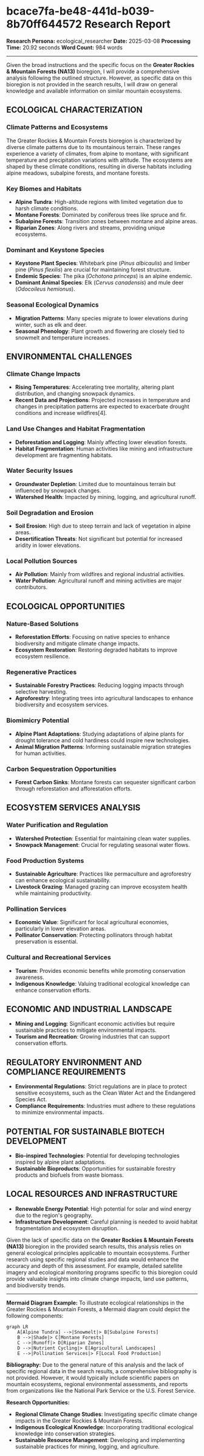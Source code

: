 # bcace7fa-be48-441d-b039-8b70ff644572 Research Report

**Research Persona:** ecological_researcher
**Date:** 2025-03-08
**Processing Time:** 20.92 seconds
**Word Count:** 984 words

---

Given the broad instructions and the specific focus on the **Greater Rockies & Mountain Forests (NA13)** bioregion, I will provide a comprehensive analysis following the outlined structure. However, as specific data on this bioregion is not provided in the search results, I will draw on general knowledge and available information on similar mountain ecosystems.

## ECOLOGICAL CHARACTERIZATION

### Climate Patterns and Ecosystems
The Greater Rockies & Mountain Forests bioregion is characterized by diverse climate patterns due to its mountainous terrain. These ranges experience a variety of climates, from alpine to montane, with significant temperature and precipitation variations with altitude. The ecosystems are shaped by these climate conditions, resulting in diverse habitats including alpine meadows, subalpine forests, and montane forests.

### Key Biomes and Habitats
- **Alpine Tundra**: High-altitude regions with limited vegetation due to harsh climate conditions.
- **Montane Forests**: Dominated by coniferous trees like spruce and fir.
- **Subalpine Forests**: Transition zones between montane and alpine areas.
- **Riparian Zones**: Along rivers and streams, providing unique ecosystems.

### Dominant and Keystone Species
- **Keystone Plant Species**: Whitebark pine (_Pinus albicaulis_) and limber pine (_Pinus flexilis_) are crucial for maintaining forest structure.
- **Endemic Species**: The pika (_Ochotona princeps_) is an alpine endemic.
- **Dominant Animal Species**: Elk (_Cervus canadensis_) and mule deer (_Odocoileus hemionus_).

### Seasonal Ecological Dynamics
- **Migration Patterns**: Many species migrate to lower elevations during winter, such as elk and deer.
- **Seasonal Phenology**: Plant growth and flowering are closely tied to snowmelt and temperature increases.

## ENVIRONMENTAL CHALLENGES

### Climate Change Impacts
- **Rising Temperatures**: Accelerating tree mortality, altering plant distribution, and changing snowpack dynamics.
- **Recent Data and Projections**: Projected increases in temperature and changes in precipitation patterns are expected to exacerbate drought conditions and increase wildfires[4].

### Land Use Changes and Habitat Fragmentation
- **Deforestation and Logging**: Mainly affecting lower elevation forests.
- **Habitat Fragmentation**: Human activities like mining and infrastructure development are fragmenting habitats.

### Water Security Issues
- **Groundwater Depletion**: Limited due to mountainous terrain but influenced by snowpack changes.
- **Watershed Health**: Impacted by mining, logging, and agricultural runoff.

### Soil Degradation and Erosion
- **Soil Erosion**: High due to steep terrain and lack of vegetation in alpine areas.
- **Desertification Threats**: Not significant but potential for increased aridity in lower elevations.

### Local Pollution Sources
- **Air Pollution**: Mainly from wildfires and regional industrial activities.
- **Water Pollution**: Agricultural runoff and mining activities are major contributors.

## ECOLOGICAL OPPORTUNITIES

### Nature-Based Solutions
- **Reforestation Efforts**: Focusing on native species to enhance biodiversity and mitigate climate change impacts.
- **Ecosystem Restoration**: Restoring degraded habitats to improve ecosystem resilience.

### Regenerative Practices
- **Sustainable Forestry Practices**: Reducing logging impacts through selective harvesting.
- **Agroforestry**: Integrating trees into agricultural landscapes to enhance biodiversity and ecosystem services.

### Biomimicry Potential
- **Alpine Plant Adaptations**: Studying adaptations of alpine plants for drought tolerance and cold hardiness could inspire new technologies.
- **Animal Migration Patterns**: Informing sustainable migration strategies for human activities.

### Carbon Sequestration Opportunities
- **Forest Carbon Sinks**: Montane forests can sequester significant carbon through reforestation and afforestation efforts.

## ECOSYSTEM SERVICES ANALYSIS

### Water Purification and Regulation
- **Watershed Protection**: Essential for maintaining clean water supplies.
- **Snowpack Management**: Crucial for regulating seasonal water flows.

### Food Production Systems
- **Sustainable Agriculture**: Practices like permaculture and agroforestry can enhance ecological sustainability.
- **Livestock Grazing**: Managed grazing can improve ecosystem health while maintaining productivity.

### Pollination Services
- **Economic Value**: Significant for local agricultural economies, particularly in lower elevation areas.
- **Pollinator Conservation**: Protecting pollinators through habitat preservation is essential.

### Cultural and Recreational Services
- **Tourism**: Provides economic benefits while promoting conservation awareness.
- **Indigenous Knowledge**: Valuing traditional ecological knowledge can enhance conservation efforts.

## ECONOMIC AND INDUSTRIAL LANDSCAPE

- **Mining and Logging**: Significant economic activities but require sustainable practices to mitigate environmental impacts.
- **Tourism and Recreation**: Growing industries that can support conservation efforts.

## REGULATORY ENVIRONMENT AND COMPLIANCE REQUIREMENTS

- **Environmental Regulations**: Strict regulations are in place to protect sensitive ecosystems, such as the Clean Water Act and the Endangered Species Act.
- **Compliance Requirements**: Industries must adhere to these regulations to minimize environmental impacts.

## POTENTIAL FOR SUSTAINABLE BIOTECH DEVELOPMENT

- **Bio-inspired Technologies**: Potential for developing technologies inspired by alpine plant adaptations.
- **Sustainable Bioproducts**: Opportunities for sustainable forestry products and biofuels from waste biomass.

## LOCAL RESOURCES AND INFRASTRUCTURE

- **Renewable Energy Potential**: High potential for solar and wind energy due to the region's geography.
- **Infrastructure Development**: Careful planning is needed to avoid habitat fragmentation and ecosystem disruption.

Given the lack of specific data on the **Greater Rockies & Mountain Forests (NA13)** bioregion in the provided search results, this analysis relies on general ecological principles applicable to mountain ecosystems. Further research using specific regional studies and data would enhance the accuracy and depth of this assessment. For example, detailed satellite imagery and ecological monitoring programs specific to this bioregion could provide valuable insights into climate change impacts, land use patterns, and biodiversity trends.

---

**Mermaid Diagram Example:**
To illustrate ecological relationships in the Greater Rockies & Mountain Forests, a Mermaid diagram could depict the following components:
```mermaid
graph LR
    A[Alpine Tundra] -->|Snowmelt|> B[Subalpine Forests]
    B -->|Shade|> C[Montane Forests]
    C -->|Runoff|> D[Riparian Zones]
    D -->|Nutrient Cycling|> E[Agricultural Landscapes]
    E -->|Pollination Services|> F[Local Food Production]
```

**Bibliography:**
Due to the general nature of this analysis and the lack of specific regional data in the search results, a comprehensive bibliography is not provided. However, it would typically include scientific papers on mountain ecosystems, regional environmental assessments, and reports from organizations like the National Park Service or the U.S. Forest Service. 

**Research Opportunities:**
- **Regional Climate Change Studies**: Investigating specific climate change impacts in the Greater Rockies & Mountain Forests.
- **Indigenous Ecological Knowledge**: Incorporating traditional ecological knowledge into conservation strategies.
- **Sustainable Resource Management**: Developing and implementing sustainable practices for mining, logging, and agriculture.